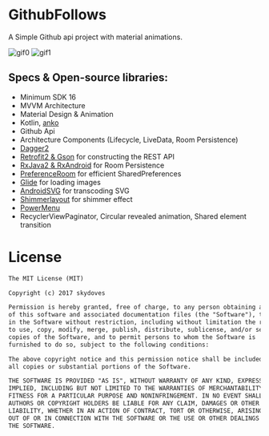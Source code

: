 # GithubFollows
A Simple Github api project with material animations.

![gif0](https://user-images.githubusercontent.com/24237865/35482542-858083b8-047a-11e8-9eff-0d9417cbcee2.gif) 
![gif1](https://user-images.githubusercontent.com/24237865/35482543-85b18864-047a-11e8-81ec-1d351227a5ec.gif)

## Specs & Open-source libraries:
- Minimum SDK 16
- MVVM Architecture
- Material Design & Animation
- Kotlin, [anko](https://github.com/Kotlin/anko)
- Github Api
- Architecture Components (Lifecycle, LiveData, Room Persistence)
- [Dagger2](https://github.com/google/dagger)
- [Retrofit2 & Gson](https://github.com/square/retrofit) for constructing the REST API
- [RxJava2 & RxAndroid](https://github.com/ReactiveX/RxAndroid) for Room Persistence
- [PreferenceRoom](https://github.com/skydoves/PreferenceRoom) for efficient SharedPreferences
- [Glide](https://github.com/bumptech/glide) for loading images
- [AndroidSVG](https://bigbadaboom.github.io/androidsvg/) for transcoding SVG
- [Shimmerlayout](https://github.com/team-supercharge/ShimmerLayout) for shimmer effect
- [PowerMenu](https://github.com/skydoves/PowerMenu)
- RecyclerViewPaginator, Circular revealed animation, Shared element transition

# License
```xml
The MIT License (MIT)

Copyright (c) 2017 skydoves

Permission is hereby granted, free of charge, to any person obtaining a copy
of this software and associated documentation files (the "Software"), to deal
in the Software without restriction, including without limitation the rights
to use, copy, modify, merge, publish, distribute, sublicense, and/or sell
copies of the Software, and to permit persons to whom the Software is
furnished to do so, subject to the following conditions:

The above copyright notice and this permission notice shall be included in
all copies or substantial portions of the Software.

THE SOFTWARE IS PROVIDED "AS IS", WITHOUT WARRANTY OF ANY KIND, EXPRESS OR
IMPLIED, INCLUDING BUT NOT LIMITED TO THE WARRANTIES OF MERCHANTABILITY,
FITNESS FOR A PARTICULAR PURPOSE AND NONINFRINGEMENT. IN NO EVENT SHALL THE
AUTHORS OR COPYRIGHT HOLDERS BE LIABLE FOR ANY CLAIM, DAMAGES OR OTHER
LIABILITY, WHETHER IN AN ACTION OF CONTRACT, TORT OR OTHERWISE, ARISING FROM,
OUT OF OR IN CONNECTION WITH THE SOFTWARE OR THE USE OR OTHER DEALINGS IN
THE SOFTWARE.
```
